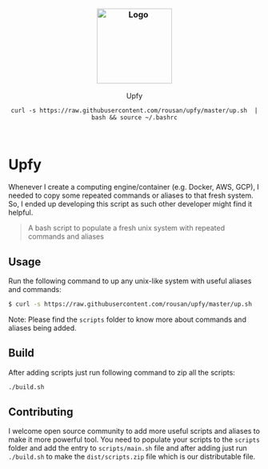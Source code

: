 <h3 align="center">
  <br>
	<br>
  <a href="https://github.com/rousan/upfy">
    <img src="https://raw.githubusercontent.com/rousan/upfy/master/logo.png" alt="Logo" title="Upfy" height="150">
  </a>
</h1>
<p align="center">Upfy</p>
<p align="center"><code>curl -s https://raw.githubusercontent.com/rousan/upfy/master/up.sh  | bash && source ~/.bashrc</code></p>
<br>

# Upfy

Whenever I create a computing engine/container (e.g. Docker, AWS, GCP), I needed to copy some repeated commands
or aliases to that fresh system. So, I ended up developing this script as such other developer might find it helpful.

> A bash script to populate a fresh unix system with repeated commands and aliases

## Usage

Run the following command to up any unix-like system with useful aliases and commands:

```bash
$ curl -s https://raw.githubusercontent.com/rousan/upfy/master/up.sh  | bash && source ~/.bashrc
```

Note: Please find the `scripts` folder to know more about commands and aliases being added.

## Build

After adding scripts just run following command to zip all the scripts:

```bash
./build.sh
```

## Contributing

I welcome open source community to add more useful scripts and aliases to make it more powerful tool. You need to
populate your scripts to the `scripts` folder and add the entry to `scripts/main.sh` file and after adding just run
`./build.sh` to make the `dist/scripts.zip` file which is our distributable file.
